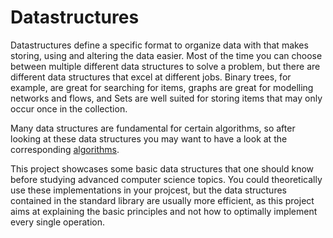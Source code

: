 # Datastructures
Datastructures define a specific format to organize data with that makes storing, using and altering the data easier.  Most of the time you can choose between multiple different data structures to solve a problem, but there are different data structures that excel at different jobs. Binary trees, for example, are great for searching for items, graphs are great for modelling networks and flows, and Sets are well suited for storing items that may only occur once in the collection.

Many data structures are fundamental for certain algorithms, so after looking at these data structures you may want to have a look at the corresponding [algorithms](https://github.com/lunardoggo/CSharpBeginnerProjects/tree/main/Algorithms).

This project showcases some basic data structures that one should know before studying advanced computer science topics. You could theoretically use these implementations in your projcest, but the data structures contained in the standard library are usually more efficient, as this project aims at explaining the basic principles and not how to optimally implement every single operation.